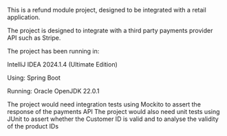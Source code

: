 This is a refund module project, designed to be integrated with a retail application.

The project is designed to integrate with a third party payments provider API such as Stripe.

The project has been running in:

IntelliJ IDEA 2024.1.4 (Ultimate Edition)

Using:
Spring Boot

Running:
Oracle OpenJDK 22.0.1

The project would need integration tests using Mockito to assert the response of the payments API
The project would also need unit tests using JUnit to assert whether the Customer ID is valid and to analyse the validity of the product IDs

